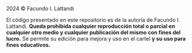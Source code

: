 2024 © Facundo I. Lattandi

El código presentado en este repositorio es de la autoría de Facundo I. Lattandi. **Queda prohibida cualquier reproducción total o parcial en cualquier otro medio y cualquier publicación del mismo con fines del lucro.** Se permite su edición para mejora y uso en el cartel **y su uso para fines educativos.**
